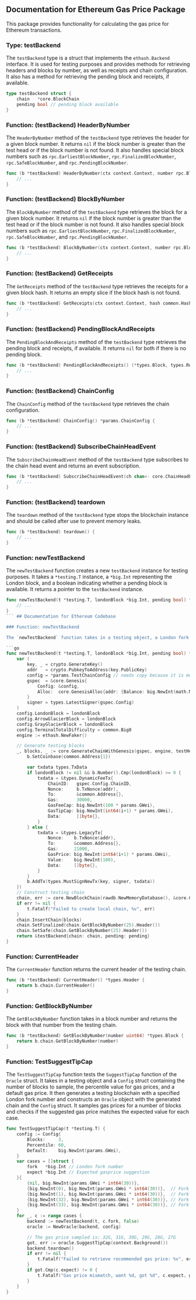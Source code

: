 ## Documentation for Ethereum Gas Price Package

This package provides functionality for calculating the gas price for Ethereum transactions.

### Type: testBackend

The `testBackend` type is a struct that implements the `ethash.Backend` interface. It is used for testing purposes and provides methods for retrieving headers and blocks by number, as well as receipts and chain configuration. It also has a method for retrieving the pending block and receipts, if available.

```go
type testBackend struct {
	chain   *core.BlockChain
	pending bool // pending block available
}
```

### Function: (testBackend) HeaderByNumber

The `HeaderByNumber` method of the `testBackend` type retrieves the header for a given block number. It returns `nil` if the block number is greater than the test head or if the block number is not found. It also handles special block numbers such as `rpc.EarliestBlockNumber`, `rpc.FinalizedBlockNumber`, `rpc.SafeBlockNumber`, and `rpc.PendingBlockNumber`.

```go
func (b *testBackend) HeaderByNumber(ctx context.Context, number rpc.BlockNumber) (*types.Header, error) {
	// ...
}
```

### Function: (testBackend) BlockByNumber

The `BlockByNumber` method of the `testBackend` type retrieves the block for a given block number. It returns `nil` if the block number is greater than the test head or if the block number is not found. It also handles special block numbers such as `rpc.EarliestBlockNumber`, `rpc.FinalizedBlockNumber`, `rpc.SafeBlockNumber`, and `rpc.PendingBlockNumber`.

```go
func (b *testBackend) BlockByNumber(ctx context.Context, number rpc.BlockNumber) (*types.Block, error) {
	// ...
}
```

### Function: (testBackend) GetReceipts

The `GetReceipts` method of the `testBackend` type retrieves the receipts for a given block hash. It returns an empty slice if the block hash is not found.

```go
func (b *testBackend) GetReceipts(ctx context.Context, hash common.Hash) (types.Receipts, error) {
	// ...
}
```

### Function: (testBackend) PendingBlockAndReceipts

The `PendingBlockAndReceipts` method of the `testBackend` type retrieves the pending block and receipts, if available. It returns `nil` for both if there is no pending block.

```go
func (b *testBackend) PendingBlockAndReceipts() (*types.Block, types.Receipts) {
	// ...
}
```

### Function: (testBackend) ChainConfig

The `ChainConfig` method of the `testBackend` type retrieves the chain configuration.

```go
func (b *testBackend) ChainConfig() *params.ChainConfig {
	// ...
}
```

### Function: (testBackend) SubscribeChainHeadEvent

The `SubscribeChainHeadEvent` method of the `testBackend` type subscribes to the chain head event and returns an event subscription.

```go
func (b *testBackend) SubscribeChainHeadEvent(ch chan<- core.ChainHeadEvent) event.Subscription {
	// ...
}
```

### Function: (testBackend) teardown

The `teardown` method of the `testBackend` type stops the blockchain instance and should be called after use to prevent memory leaks.

```go
func (b *testBackend) teardown() {
	// ...
}
```

### Function: newTestBackend

The `newTestBackend` function creates a new `testBackend` instance for testing purposes. It takes a `*testing.T` instance, a `*big.Int` representing the London block, and a boolean indicating whether a pending block is available. It returns a pointer to the `testBackend` instance.

```go
func newTestBackend(t *testing.T, londonBlock *big.Int, pending bool) *testBackend {
	// ...
}
``` ## Documentation for Ethereum Codebase

### Function: newTestBackend

The `newTestBackend` function takes in a testing object, a London fork number, and a boolean value indicating whether to include pending transactions. It generates a testing blockchain with the specified number of blocks and a specified percentile value for gas prices. It then constructs a testing chain and inserts the generated blocks. Finally, it sets the finalized and safe headers for the chain and returns a `testBackend` object containing the chain and any pending transactions.

```go
func newTestBackend(t *testing.T, londonBlock *big.Int, pending bool) *testBackend {
	var (
		key, _ = crypto.GenerateKey()
		addr   = crypto.PubkeyToAddress(key.PublicKey)
		config = *params.TestChainConfig // needs copy because it is modified below
		gspec  = &core.Genesis{
			Config: &config,
			Alloc:  core.GenesisAlloc{addr: {Balance: big.NewInt(math.MaxInt64)}},
		}
		signer = types.LatestSigner(gspec.Config)
	)
	config.LondonBlock = londonBlock
	config.ArrowGlacierBlock = londonBlock
	config.GrayGlacierBlock = londonBlock
	config.TerminalTotalDifficulty = common.Big0
	engine := ethash.NewFaker()

	// Generate testing blocks
	_, blocks, _ := core.GenerateChainWithGenesis(gspec, engine, testHead+1, func(i int, b *core.BlockGen) {
		b.SetCoinbase(common.Address{1})

		var txdata types.TxData
		if londonBlock != nil && b.Number().Cmp(londonBlock) >= 0 {
			txdata = &types.DynamicFeeTx{
				ChainID:   gspec.Config.ChainID,
				Nonce:     b.TxNonce(addr),
				To:        &common.Address{},
				Gas:       30000,
				GasFeeCap: big.NewInt(100 * params.GWei),
				GasTipCap: big.NewInt(int64(i+1) * params.GWei),
				Data:      []byte{},
			}
		} else {
			txdata = &types.LegacyTx{
				Nonce:    b.TxNonce(addr),
				To:       &common.Address{},
				Gas:      21000,
				GasPrice: big.NewInt(int64(i+1) * params.GWei),
				Value:    big.NewInt(100),
				Data:     []byte{},
			}
		}
		b.AddTx(types.MustSignNewTx(key, signer, txdata))
	})
	// Construct testing chain
	chain, err := core.NewBlockChain(rawdb.NewMemoryDatabase(), &core.CacheConfig{TrieCleanNoPrefetch: true}, gspec, nil, engine, vm.Config{}, nil, nil)
	if err != nil {
		t.Fatalf("Failed to create local chain, %v", err)
	}
	chain.InsertChain(blocks)
	chain.SetFinalized(chain.GetBlockByNumber(25).Header())
	chain.SetSafe(chain.GetBlockByNumber(25).Header())
	return &testBackend{chain: chain, pending: pending}
}
```

### Function: CurrentHeader

The `CurrentHeader` function returns the current header of the testing chain.

```go
func (b *testBackend) CurrentHeader() *types.Header {
	return b.chain.CurrentHeader()
}
```

### Function: GetBlockByNumber

The `GetBlockByNumber` function takes in a block number and returns the block with that number from the testing chain.

```go
func (b *testBackend) GetBlockByNumber(number uint64) *types.Block {
	return b.chain.GetBlockByNumber(number)
}
```

### Function: TestSuggestTipCap

The `TestSuggestTipCap` function tests the `SuggestTipCap` function of the `Oracle` struct. It takes in a testing object and a `Config` struct containing the number of blocks to sample, the percentile value for gas prices, and a default gas price. It then generates a testing blockchain with a specified London fork number and constructs an `Oracle` object with the generated chain and the `Config` struct. It samples gas prices for a number of blocks and checks if the suggested gas price matches the expected value for each case.

```go
func TestSuggestTipCap(t *testing.T) {
	config := Config{
		Blocks:     3,
		Percentile: 60,
		Default:    big.NewInt(params.GWei),
	}
	var cases = []struct {
		fork   *big.Int // London fork number
		expect *big.Int // Expected gasprice suggestion
	}{
		{nil, big.NewInt(params.GWei * int64(30))},
		{big.NewInt(0), big.NewInt(params.GWei * int64(30))},  // Fork point in genesis
		{big.NewInt(1), big.NewInt(params.GWei * int64(30))},  // Fork point in first block
		{big.NewInt(32), big.NewInt(params.GWei * int64(30))}, // Fork point in last block
		{big.NewInt(33), big.NewInt(params.GWei * int64(30))}, // Fork point in the future
	}
	for _, c := range cases {
		backend := newTestBackend(t, c.fork, false)
		oracle := NewOracle(backend, config)

		// The gas price sampled is: 32G, 31G, 30G, 29G, 28G, 27G
		got, err := oracle.SuggestTipCap(context.Background())
		backend.teardown()
		if err != nil {
			t.Fatalf("Failed to retrieve recommended gas price: %v", err)
		}
		if got.Cmp(c.expect) != 0 {
			t.Fatalf("Gas price mismatch, want %d, got %d", c.expect, got)
		}
	}
}
```